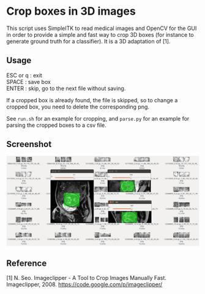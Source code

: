 Crop boxes in 3D images
=======================

This script uses SimpleITK to read medical images and OpenCV for the GUI in
order to provide a simple and fast way to crop 3D boxes (for instance to
generate ground truth for a classifier). It is a 3D adaptation of [1].


Usage
-----

ESC or q : exit                    
SPACE : save box                  
ENTER : skip, go to the next file without saving.           

If a cropped box is already found, the file is skipped, so to change a cropped
box, you need to delete the corresponding png.

See `run.sh` for an example for cropping, and `parse.py` for an example for
parsing the cropped boxes to a csv file.


Screenshot
----------

<img src="img/crop-boxes-screenshot.png" width="600">


Reference
---------

[1] N. Seo. Imageclipper - A Tool to Crop Images Manually Fast.
Imageclipper, 2008.
https://code.google.com/p/imageclipper/
